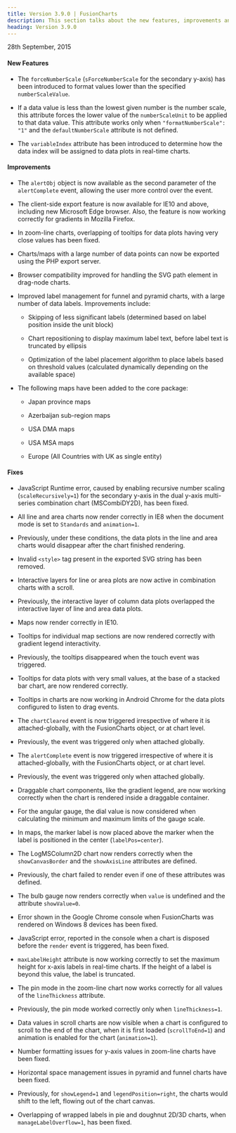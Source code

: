 ```yaml
---
title: Version 3.9.0 | FusionCharts
description: This section talks about the new features, improvements and fixes for v3.9.0.
heading: Version 3.9.0
---
```


<p class="release-date"> 28th September, 2015 </p>

#### New Features

- The `forceNumberScale` (`sForceNumberScale` for the secondary y-axis) has been introduced to format values lower than the specified `numberScaleValue`.

- If a data value is less than the lowest given number is the number scale, this attribute forces the lower value of the `numberScaleUnit` to be applied to that data value. This attribute works only when `"formatNumberScale": "1"` and the `defaultNumberScale` attribute is not defined.

- The `variableIndex` attribute has been introduced to determine how the data index will be assigned to data plots in real-time charts.

#### Improvements

- The `alertObj` object is now available as the second parameter of the `alertComplete` event, allowing the user more control over the event.

- The client-side export feature is now available for IE10 and above, including new Microsoft Edge browser. Also, the feature is now working correctly for gradients in Mozilla Firefox.

- In zoom-line charts, overlapping of tooltips for data plots having very close values has been fixed.

- Charts/maps with a large number of data points can now be exported using the PHP export server.

- Browser compatibility improved for handling the SVG path element in drag-node charts.

- Improved label management for funnel and pyramid charts, with a large number of data labels. Improvements include:

  - Skipping of less significant labels (determined based on label position inside the unit block)

  - Chart repositioning to display maximum label text, before label text is truncated by ellipsis

  - Optimization of the label placement algorithm to place labels based on threshold values (calculated dynamically depending on the available space)

- The following maps have been added to the core package:

  - Japan province maps

  - Azerbaijan sub-region maps

  - USA DMA maps

  - USA MSA maps

  - Europe (All Countries with UK as single entity)

#### Fixes

- JavaScript Runtime error, caused by enabling recursive number scaling (`scaleRecursively=1`) for the secondary y-axis in the dual y-axis multi-series combination chart (MSCombiDY2D), has been fixed.

- All line and area charts now render correctly in IE8 when the document mode is set to `Standards` and `animation=1`.

- Previously, under these conditions, the data plots in the line and area charts would disappear after the chart finished rendering.

- Invalid `<style>` tag present in the exported SVG string has been removed.

- Interactive layers for line or area plots are now active in combination charts with a scroll.

- Previously, the interactive layer of column data plots overlapped the interactive layer of line and area data plots.

- Maps now render correctly in IE10.

- Tooltips for individual map sections are now rendered correctly with gradient legend interactivity.

- Previously, the tooltips disappeared when the touch event was triggered.

- Tooltips for data plots with very small values, at the base of a stacked bar chart, are now rendered correctly.

- Tooltips in charts are now working in Android Chrome for the data plots configured to listen to drag events.

- The `chartCleared` event is now triggered irrespective of where it is attached-globally, with the FusionCharts object, or at chart level.

- Previously, the event was triggered only when attached globally.

- The `alertComplete` event is now triggered irrespective of where it is attached-globally, with the FusionCharts object, or at chart level.

- Previously, the event was triggered only when attached globally.

- Draggable chart components, like the gradient legend, are now working correctly when the chart is rendered inside a draggable container.

- For the angular gauge, the dial value is now considered when calculating the minimum and maximum limits of the gauge scale.

- In maps, the marker label is now placed above the marker when the label is positioned in the center (`labelPos=center`).

- The LogMSColumn2D chart now renders correctly when the `showCanvasBorder` and the `showAxisLine` attributes are defined.

- Previously, the chart failed to render even if one of these attributes was defined.

- The bulb gauge now renders correctly when `value` is undefined and the attribute `showValue=0`.

- Error shown in the Google Chrome console when FusionCharts was rendered on Windows 8 devices has been fixed.

- JavaScript error, reported in the console when a chart is disposed before the `render` event is triggered, has been fixed.

- `maxLabelHeight` attribute is now working correctly to set the maximum height for x-axis labels in real-time charts. If the height of a label is beyond this value, the label is truncated.

- The pin mode in the zoom-line chart now works correctly for all values of the `lineThickness` attribute.

- Previously, the pin mode worked correctly only when `lineThickness=1`.

- Data values in scroll charts are now visible when a chart is configured to scroll to the end of the chart, when it is first loaded (`scrollToEnd=1`) and animation is enabled for the chart (`animation=1`).

- Number formatting issues for y-axis values in zoom-line charts have been fixed.

- Horizontal space management issues in pyramid and funnel charts have been fixed.

- Previously, for `showLegend=1` and `legendPosition=right`, the charts would shift to the left, flowing out of the chart canvas.

- Overlapping of wrapped labels in pie and doughnut 2D/3D charts, when `manageLabelOverflow=1`, has been fixed.
